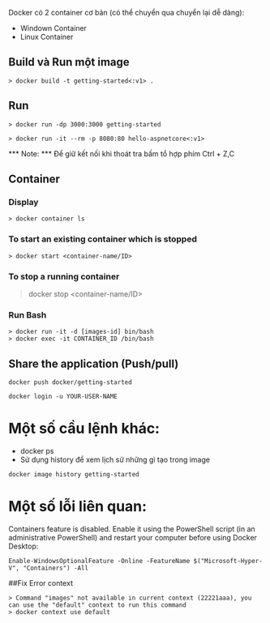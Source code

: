 Docker có 2 container cơ bản (có thể chuyển qua chuyển lại dễ dàng):
- Windown Container 
- Linux Container 

## Build và Run một image
```
> docker build -t getting-started<:v1> .
```

## Run

```
> docker run -dp 3000:3000 getting-started
```
```
> docker run -it --rm -p 8080:80 hello-aspnetcore<:v1>
```

*** Note: *** Để giữ kết nối khi thoát tra bấm tổ hợp phím Ctrl + Z,C


## Container

### Display ###
```
> docker container ls 
```

### To start an existing container which is stopped ###
```
> docker start <container-name/ID>
```

### To stop a running container ###
> docker stop <container-name/ID>
 
### Run Bash ##

```
> docker run -it -d [images-id] bin/bash
> docker exec -it CONTAINER_ID /bin/bash
```

## Share the application (Push/pull)

```
docker push docker/getting-started
```

```
docker login -u YOUR-USER-NAME
````


# Một số cầu lệnh khác:
- docker ps
- Sử dụng history để xem lịch sử những gì tạo trong image 
```
docker image history getting-started 
```

# Một số lỗi liên quan:

Containers feature is disabled. Enable it using the PowerShell script (in an administrative PowerShell) and restart your computer before using Docker Desktop: 
```
Enable-WindowsOptionalFeature -Online -FeatureName $("Microsoft-Hyper-V", "Containers") -All
```

##Fix Error context
```
> Command "images" not available in current context (22221aaa), you can use the "default" context to run this command
> docker context use default
```
